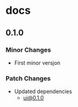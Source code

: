 # docs

## 0.1.0

### Minor Changes

- First minor versjon

### Patch Changes

- Updated dependencies
  - ui@0.1.0
